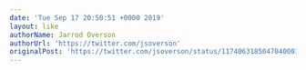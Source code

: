 ```yaml
---
date: 'Tue Sep 17 20:50:51 +0000 2019'
layout: like
authorName: Jarrod Overson
authorUrl: 'https://twitter.com/jsoverson'
originalPost: 'https://twitter.com/jsoverson/status/1174063185047040001'
---
```

